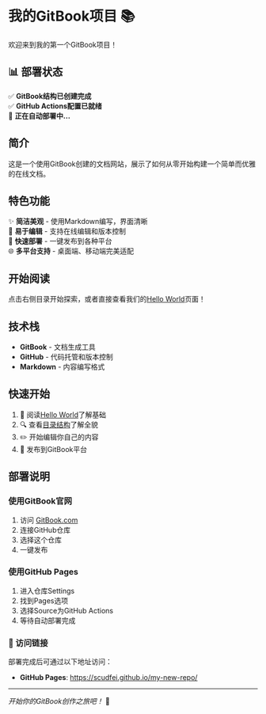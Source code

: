 # 我的GitBook项目 📚

欢迎来到我的第一个GitBook项目！

## 📊 部署状态

✅ **GitBook结构已创建完成**  
✅ **GitHub Actions配置已就绪**  
🚀 **正在自动部署中...**

## 简介

这是一个使用GitBook创建的文档网站，展示了如何从零开始构建一个简单而优雅的在线文档。

## 特色功能

✨ **简洁美观** - 使用Markdown编写，界面清晰  
📝 **易于编辑** - 支持在线编辑和版本控制  
🚀 **快速部署** - 一键发布到各种平台  
🌐 **多平台支持** - 桌面端、移动端完美适配  

## 开始阅读

点击右侧目录开始探索，或者直接查看我们的[Hello World](chapter1/hello-world.md)页面！

## 技术栈

- **GitBook** - 文档生成工具
- **GitHub** - 代码托管和版本控制  
- **Markdown** - 内容编写格式

## 快速开始

1. 📖 阅读[Hello World](chapter1/hello-world.md)了解基础
2. 🔍 查看[目录结构](SUMMARY.md)了解全貌
3. ✏️ 开始编辑你自己的内容
4. 🚀 发布到GitBook平台

## 部署说明

### 使用GitBook官网
1. 访问 [GitBook.com](https://www.gitbook.com/)
2. 连接GitHub仓库
3. 选择这个仓库
4. 一键发布

### 使用GitHub Pages
1. 进入仓库Settings
2. 找到Pages选项
3. 选择Source为GitHub Actions
4. 等待自动部署完成

### 📱 访问链接
部署完成后可通过以下地址访问：
- **GitHub Pages**: https://scudfei.github.io/my-new-repo/

---

*开始你的GitBook创作之旅吧！* 🎉